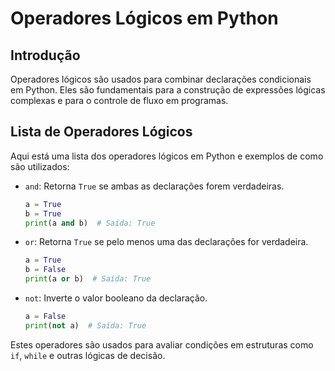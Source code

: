 
# Operadores Lógicos em Python

## Introdução

Operadores lógicos são usados para combinar declarações condicionais em Python. Eles são fundamentais para a construção de expressões lógicas complexas e para o controle de fluxo em programas.

## Lista de Operadores Lógicos

Aqui está uma lista dos operadores lógicos em Python e exemplos de como são utilizados:

- `and`: Retorna `True` se ambas as declarações forem verdadeiras.
  ```python
  a = True
  b = True
  print(a and b)  # Saída: True
  ```

- `or`: Retorna `True` se pelo menos uma das declarações for verdadeira.
  ```python
  a = True
  b = False
  print(a or b)  # Saída: True
  ```

- `not`: Inverte o valor booleano da declaração.
  ```python
  a = False
  print(not a)  # Saída: True
  ```

Estes operadores são usados para avaliar condições em estruturas como `if`, `while` e outras lógicas de decisão.
